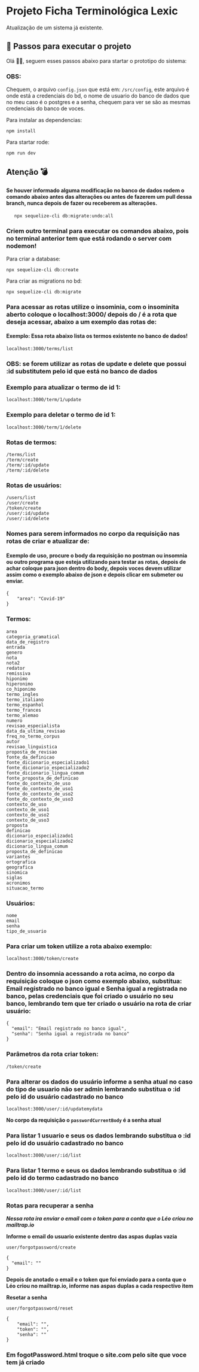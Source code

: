 # Projeto Ficha Terminológica Lexic
Atualização de um sistema já existente.

## 🚀 Passos para executar o projeto
Olá 🐱‍🏍, seguem esses passos abaixo para startar o prototipo do sistema: 


### OBS: 
Chequem, o arquivo <code>config.json</code> que está em: <code>/src/config</code>, este arquivo é onde está a credenciais do bd, o nome de usuario do banco de dados que no meu caso é o postgres e a senha,
chequem para ver se são as mesmas credenciais do banco de voces.

Para instalar as dependencias:

    npm install

Para startar rode:

    npm run dev

## Atenção 💣
 #### Se houver informado alguma modificação no banco de dados rodem o comando abaixo antes das alterações ou antes de fazerem um pull dessa branch, nunca depois de fazer ou receberem as alterações.
       npx sequelize-cli db:migrate:undo:all
 ### Criem outro terminal para executar os comandos abaixo, pois no terminal anterior tem que está rodando o server com nodemon!

Para criar a database:
    
    npx sequelize-cli db:create
    

Para criar as migrations no bd:

    npx sequelize-cli db:migrate
    
### Para acessar as rotas utilize o insominia, com o insominita aberto coloque o localhost:3000/ depois do / é a rota que deseja acessar, abaixo a um exemplo das rotas de:
  #### Exemplo: Essa rota abaixo lista os termos existente no banco de dados!
    localhost:3000/terms/list
  ### OBS: se forem utilizar as rotas de update e delete que possui **:id** substitutem pelo id que está no banco de dados
  
  ### Exemplo para atualizar o termo de id 1:
    localhost:3000/term/1/update
    
  ### Exemplo para deletar o termo de id 1:
    localhost:3000/term/1/delete
    
  ### Rotas de termos:
    
    /terms/list
    /term/create
    /term/:id/update
    /term/:id/delete
    
  ### Rotas de usuários:
    
    /users/list
    /user/create
    /token/create
    /user/:id/update
    /user/:id/delete
    
### Nomes para serem informados no corpo da requisição nas rotas de criar e atualizar de:
   #### Exemplo de uso, procure o body da requisição no postman ou insomnia ou outro programa que esteja utilizando para testar as rotas, depois de achar coloque para json dentro do body, depois voces devem utilizar assim como o exemplo abaixo de json e depois clicar em submeter ou enviar.
    {
        "area": "Covid-19"
    }
   
   ### Termos:
    area
    categoria_gramatical
    data_de_registro
    entrada
    genero
    nota
    nota2
    redator
    remissiva
    hiponimo
    hiperonimo
    co_hiponimo
    termo_ingles
    termo_italiano
    termo_espanhol
    termo_frances
    termo_alemao
    numero
    revisao_especialista
    data_da_ultima_revisao
    freq_no_termo_corpus
    autor
    revisao_linguistica
    proposta_de_revisao
    fonte_da_definicao
    fonte_dicionario_especializado1
    fonte_dicionario_especializado2
    fonte_dicionario_lingua_comum
    fonte_proposta_de_definicao
    fonte_do_contexto_de_uso
    fonte_do_contexto_de_uso1
    fonte_do_contexto_de_uso2
    fonte_do_contexto_de_uso3
    contexto_de_uso
    contexto_de_uso1
    contexto_de_uso2
    contexto_de_uso3
    proposta
    definicao
    dicionario_especializado1
    dicionario_especializado2
    dicionario_lingua_comum
    proposta_de_definicao
    variantes
    ortografica
    geografica
    sinomica
    siglas
    acronimos
    situacao_termo
    
   ### Usuários:
    nome
    email
    senha
    tipo_de_usuario

### Para criar um token utilize a rota abaixo exemplo:
    localhost:3000/token/create
    
### Dentro do insomnia acessando a rota acima, no corpo da requisição coloque o json como exemplo abaixo, substitua: Email registrado no banco igual e Senha igual a registrada no banco, pelas credenciais que foi criado o usuário no seu banco, lembrando tem que ter criado o usuário na rota de criar usuário:
    {
      "email": "Email registrado no banco igual",
      "senha": "Senha igual a registrada no banco"
    }
### Parâmetros da rota criar token:
    /token/create
   
### Para alterar os dados do usuário informe a senha atual no caso do tipo de usuario não ser admin lembrando substitua o :id pelo id do usuário cadastrado no banco

    localhost:3000/user/:id/updatemydata

**No corpo da requisição o <code>passwordCurrentBody</code> é a senha atual** 

### Para listar 1 usuario e seus os dados lembrando substitua o :id pelo id do usuário cadastrado no banco

    localhost:3000/user/:id/list

### Para listar 1 termo e seus os dados lembrando substitua o :id pelo id do termo cadastrado no banco

    localhost:3000/user/:id/list


### Rotas para recuperar a senha

***Nessa rota ira enviar o email com o token para a conta que o Léo criou no mailtrap.io***

**Informe o email do usuario existente dentro das aspas duplas vazia** 

    user/forgotpassword/create

    {
      "email": ""
    }

**Depois de anotado o email e o token que foi enviado para a conta que o Léo criou no mailtrap.io, informe nas aspas duplas a cada respectivo item**

**Resetar a senha**

    user/forgotpassword/reset

    {
        "email": "",
        "token": "",
        "senha": ""
    }


### Em fogotPassword.html troque o site.com pelo site que voce tem já criado
